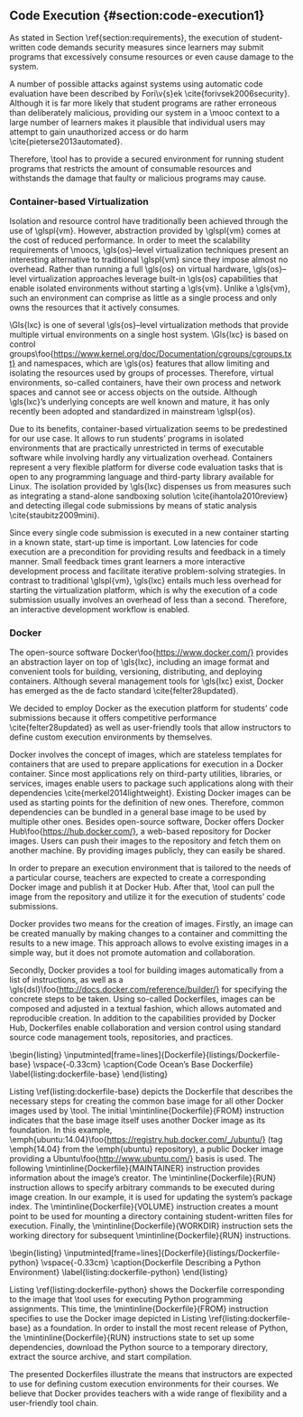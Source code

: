 ## Code Execution {#section:code-execution1}

As stated in Section \ref{section:requirements}, the execution of student-written code demands security measures since learners may submit programs that excessively consume resources or even cause damage to the system.

A number of possible attacks against systems using automatic code evaluation have been described by Fori\v{s}ek \cite{forivsek2006security}. Although it is far more likely that student programs are rather erroneous than deliberately malicious, providing our system in a \mooc context to a large number of learners makes it plausible that individual users may attempt to gain unauthorized access or do harm \cite{pieterse2013automated}.

Therefore, \tool has to provide a secured environment for running student programs that restricts the amount of consumable resources and withstands the damage that faulty or malicious programs may cause.

### Container-based Virtualization

Isolation and resource control have traditionally been achieved through the use of \glspl{vm}. However, abstraction provided by \glspl{vm} comes at the cost of reduced performance. In order to meet the scalability requirements of \moocs, \gls{os}–level virtualization techniques present an interesting alternative to traditional \glspl{vm} since they impose almost no overhead. Rather than running a full \gls{os} on virtual hardware, \gls{os}–level virtualization approaches leverage built-in \gls{os} capabilities that enable isolated environments without starting a \gls{vm}. Unlike a \gls{vm}, such an environment can comprise as little as a single process and only owns the resources that it actively consumes.

\Gls{lxc} is one of several \gls{os}–level virtualization methods that provide multiple virtual environments on a single host system. \Gls{lxc} is based on control groups\foo{https://www.kernel.org/doc/Documentation/cgroups/cgroups.txt} and namespaces, which are \gls{os} features that allow limiting and isolating the resources used by groups of processes. Therefore, virtual environments, so-called containers, have their own process and network spaces and cannot see or access objects on the outside. Although \gls{lxc}’s underlying concepts are well known and mature, it has only recently been adopted and standardized in mainstream \glspl{os}.

Due to its benefits, container-based virtualization seems to be predestined for our use case. It allows to run students’ programs in isolated environments that are practically unrestricted in terms of executable software while involving hardly any virtualization overhead. Containers represent a very flexible platform for diverse code evaluation tasks that is open to any programming language and third-party library available for Linux. The isolation provided by \gls{lxc} dispenses us from measures such as integrating a stand-alone sandboxing solution \cite{ihantola2010review} and detecting illegal code submissions by means of static analysis \cite{staubitz2009mini}.

Since every single code submission is executed in a new container starting in a known state, start-up time is important. Low latencies for code execution are a precondition for providing results and feedback in a timely manner. Small feedback times grant learners a more interactive development process and facilitate iterative problem-solving strategies. In contrast to traditional \glspl{vm}, \gls{lxc} entails much less overhead for starting the virtualization platform, which is why the execution of a code submission usually involves an overhead of less than a second. Therefore, an interactive development workflow is enabled.

### Docker

The open-source software Docker\foo{https://www.docker.com/} provides an abstraction layer on top of \gls{lxc}, including an image format and convenient tools for building, versioning, distributing, and deploying containers. Although several management tools for \gls{lxc} exist, Docker has emerged as the de facto standard \cite{felter28updated}.

We decided to employ Docker as the execution platform for students’ code submissions because it offers competitive performance \cite{felter28updated} as well as user-friendly tools that allow instructors to define custom execution environments by themselves.

Docker involves the concept of images, which are stateless templates for containers that are used to prepare applications for execution in a Docker container. Since most applications rely on third-party utilities, libraries, or services, images enable users to package such applications along with their dependencies \cite{merkel2014lightweight}. Existing Docker images can be used as starting points for the definition of new ones. Therefore, common dependencies can be bundled in a general base image to be used by multiple other ones. Besides open-source software, Docker offers Docker Hub\foo{https://hub.docker.com/}, a web-based repository for Docker images. Users can push their images to the repository and fetch them on another machine. By providing images publicly, they can easily be shared.

In order to prepare an execution environment that is tailored to the needs of a particular course, teachers are expected to create a corresponding Docker image and publish it at Docker Hub. After that, \tool can pull the image from the repository and utilize it for the execution of students’ code submissions.

Docker provides two means for the creation of images. Firstly, an image can be created manually by making changes to a container and committing the results to a new image. This approach allows to evolve existing images in a simple way, but it does not promote automation and collaboration.

Secondly, Docker provides a tool for building images automatically from a list of instructions, as well as a \gls{dsl}\foo{http://docs.docker.com/reference/builder/} for specifying the concrete steps to be taken. Using so-called Dockerfiles, images can be composed and adjusted in a textual fashion, which allows automated and reproducible creation. In addition to the capabilities provided by Docker Hub, Dockerfiles enable collaboration and version control using standard source code management tools, repositories, and practices.

\begin{listing}
\inputminted[frame=lines]{Dockerfile}{listings/Dockerfile-base}
\vspace{-0.33cm}
\caption{Code Ocean’s Base Dockerfile}
\label{listing:dockerfile-base}
\end{listing}

Listing \ref{listing:dockerfile-base} depicts the Dockerfile that describes the necessary steps for creating the common base image for all other Docker images used by \tool. The initial \mintinline{Dockerfile}{FROM} instruction indicates that the base image itself uses another Docker image as its foundation. In this example, \emph{ubuntu:14.04}\foo{https://registry.hub.docker.com/_/ubuntu/} (tag \emph{14.04} from the \emph{ubuntu} repository), a public Docker image providing a Ubuntu\foo{http://www.ubuntu.com/} basis is used. The following \mintinline{Dockerfile}{MAINTAINER} instruction provides information about the image’s creator. The \mintinline{Dockerfile}{RUN} instruction allows to specify arbitrary commands to be executed during image creation. In our example, it is used for updating the system’s package index. The \mintinline{Dockerfile}{VOLUME} instruction creates a mount point to be used for mounting a directory containing student-written files for execution. Finally, the \mintinline{Dockerfile}{WORKDIR} instruction sets the working directory for subsequent \mintinline{Dockerfile}{RUN} instructions.

\begin{listing}
\inputminted[frame=lines]{Dockerfile}{listings/Dockerfile-python}
\vspace{-0.33cm}
\caption{Dockerfile Describing a Python Environment}
\label{listing:dockerfile-python}
\end{listing}

Listing \ref{listing:dockerfile-python} shows the Dockerfile corresponding to the image that \tool uses for executing Python programming assignments. This time, the \mintinline{Dockerfile}{FROM} instruction specifies to use the Docker image depicted in Listing \ref{listing:dockerfile-base} as a foundation. In order to install the most recent release of Python, the \mintinline{Dockerfile}{RUN} instructions state to set up some dependencies, download the Python source to a temporary directory, extract the source archive, and start compilation.

The presented Dockerfiles illustrate the means that instructors are expected to use for defining custom execution environments for their courses. We believe that Docker provides teachers with a wide range of flexibility and a user-friendly tool chain.